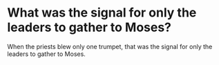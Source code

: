 # What was the signal for only the leaders to gather to Moses?

When the priests blew only one trumpet, that was the signal for only the leaders to gather to Moses.
